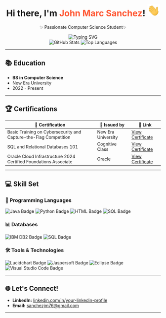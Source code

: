 <h1 align="center">Hi there, I'm <span style="color:#FF5733;">John Marc Sanchez</span>! <img src="https://raw.githubusercontent.com/ABSphreak/ABSphreak/master/gifs/Hi.gif" width="40px" alt="Waving hand"></h1>

<p align="center">
✨ Passionate Computer Science Student✨
</p>

<div align="center">
  <img src="https://readme-typing-svg.herokuapp.com?font=Fira+Code&weight=600&size=22&duration=4000&pause=1000&color=FF5733&center=true&vCenter=true&width=435&lines=Welcome+to+my+GitHub!;Let's+build+something+amazing!;Never+stop+learning+%F0%9F%9A%80" alt="Typing SVG">
</div>


<div align="center">
    <img alt="GitHub Stats" src="https://github-readme-stats.vercel.app/api?username=jmSanchezzz&show_icons=true&theme=radical" width="48%"/>
    <img alt="Top Languages" src="https://github-readme-stats.vercel.app/api/top-langs/?username=jmSanchezzz&layout=compact&theme=radical" width="48%"/>
</div>

---

<h2>📚 Education</h2>
<ul>
    <li><strong>BS in Computer Science</strong></li>
    <li>New Era University</li>
    <li>2022 - Present</li>
</ul>

---

<h2>🏆 Certifications</h2>

<table align="center">
    <thead>
        <tr>
            <th>📜 Certification</th>
            <th>🏢 Issued by</th>
            <th>🔗 Link</th>
        </tr>
    </thead>
    <tbody>
        <tr>
            <td>Basic Training on Cybersecurity and Capture-the-Flag Competition</td>
            <td>New Era University</td>
            <td><a href="https://drive.google.com/file/d/1esiw_gtfQjs6rJlP8O2v7FidecgN8Q3j/view?usp=sharing" target="_blank">View Certificate</a></td>
        </tr>
        <tr>
            <td>SQL and Relational Databases 101</td>
            <td>Cognitive Class</td>
            <td><a href="https://courses.cognitiveclass.ai/certificates/6d85742191544dfea0dd93ca0da178bf" target="_blank">View Certificate</a></td>
        </tr>
        <tr>
            <td>Oracle Cloud Infrastructure 2024 Certified Foundations Associate</td>
            <td>Oracle</td>
            <td><a href="https://catalog-education.oracle.com/ords/certview/sharebadge?id=C33418A20500C8FAE9EDD29DEA8B12678B64D47B7E7DC0DAAD30FB99FB9FB9A5" target="_blank">View Certificate</a></td>
        </tr>
    </tbody>
</table>


---
<h2>💻 Skill Set</h2>

### 🚀 Programming Languages
<img src="https://img.shields.io/badge/Java-%23ED8B00.svg?style=flat&logo=java&logoColor=white" alt="Java Badge"/> 
<img src="https://img.shields.io/badge/Python-%2314354C.svg?style=flat&logo=python&logoColor=white" alt="Python Badge"/> 
<img src="https://img.shields.io/badge/HTML-%23E34F26.svg?style=flat&logo=html5&logoColor=white" alt="HTML Badge"/> 
<img src="https://img.shields.io/badge/SQL-%234169E1.svg?style=flat&logo=postgresql&logoColor=white" alt="SQL Badge"/>

### 📊 Databases
<img src="https://img.shields.io/badge/IBM%20DB2-%2300545E.svg?style=flat&logo=ibm&logoColor=white" alt="IBM DB2 Badge"/> 
<img src="https://img.shields.io/badge/SQL-%234169E1.svg?style=flat&logo=mysql&logoColor=white" alt="SQL Badge"/>

### 🛠 Tools & Technologies
<img src="https://img.shields.io/badge/Lucidchart-%23F88C00.svg?style=flat&logo=lucidchart&logoColor=white" alt="Lucidchart Badge"/> 
<img src="https://img.shields.io/badge/Jaspersoft-%23223A66.svg?style=flat&logo=apache&logoColor=white" alt="Jaspersoft Badge"/> 
<img src="https://img.shields.io/badge/Eclipse-%232C2255.svg?style=flat&logo=eclipse&logoColor=white" alt="Eclipse Badge"/> 
<img src="https://img.shields.io/badge/Visual%20Studio%20Code-%23007ACC.svg?style=flat&logo=visualstudiocode&logoColor=white" alt="Visual Studio Code Badge"/>


---

<h2>🌐 Let's Connect!</h2>
<ul>
    <li><strong>LinkedIn:</strong> <a href="https://www.linkedin.com/in/your-linkedin-profile" target="_blank">linkedin.com/in/your-linkedin-profile</a></li>
    <li><strong>Email:</strong> <a href="mailto:sanchezjm76@gmail.com">sanchezjm76@gmail.com</a></li>
</ul>

---


